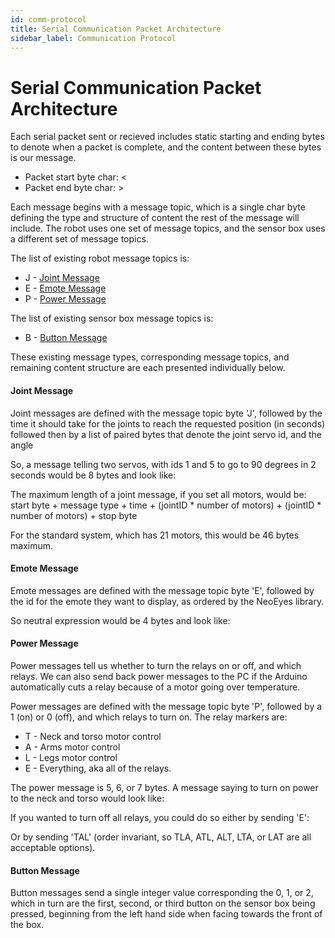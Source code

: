 ```yaml
---
id: comm-protocol
title: Serial Communication Packet Architecture
sidebar_label: Communication Protocol
---
```

# Serial Communication Packet Architecture
Each serial packet sent or recieved includes static starting and ending bytes to denote when a packet is complete, and the content between these bytes is our message.
 - Packet start byte char: <
 - Packet end byte char: >

Each message begins with a message topic, which is a single char byte defining the type and structure of content the rest of the message will include. The robot uses one set of message topics, and the sensor box uses a different set of message topics.

The list of existing robot message topics is:
 - J - [Joint Message](#joint-message)
 - E - [Emote Message](#emote-message)
 - P - [Power Message](#power-message)

The list of existing sensor box message topics is:
 - B - [Button Message](#button-message)


These existing message types, corresponding message topics, and remaining content structure are each presented individually below.

#### Joint Message
Joint messages are defined with the message topic byte 'J', followed by the time it should take for the joints to reach the requested position (in seconds) followed then by a list of paired bytes that denote the joint servo id, and the angle

So, a message telling two servos, with ids 1 and 5 to go to 90 degrees in 2 seconds would be 8 bytes and look like:
   <J2190590>

The maximum length of a joint message, if you set all motors, would be:
   start byte + message type + time + (jointID * number of motors) + (jointID * number of motors) + stop byte

For the standard system, which has 21 motors, this would be 46 bytes maximum.

#### Emote Message
Emote messages are defined with the message topic byte 'E', followed by the id for the emote they want to display, as ordered by the NeoEyes library.

So neutral expression would be 4 bytes and look like: <E0>

#### Power Message
Power messages tell us whether to turn the relays on or off, and which relays. We can also send back power messages to the PC if the Arduino automatically cuts a relay because of a motor going over temperature.

Power messages are defined with the message topic byte 'P', followed by a 1 (on) or 0 (off), and which relays to turn on. The relay markers are:
 - T - Neck and torso motor control
 - A - Arms motor control
 - L - Legs motor control
 - E - Everything, aka all of the relays.

The power message is 5, 6, or 7 bytes. A message saying to turn on power to the neck and torso would look like:
   <P1T>

If you wanted to turn off all relays, you could do so either by sending 'E': 
   <P0E>

Or by sending 'TAL' (order invariant, so TLA, ATL, ALT, LTA, or LAT are all acceptable options).
   <P0TAL>

#### Button Message
Button messages send a single integer value corresponding the 0, 1, or 2, which in turn are the first, second, or third button on the sensor box being pressed, beginning from the left hand side when facing towards the front of the box.

